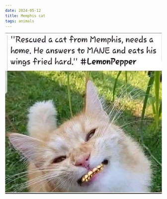 ```yaml
---
date: 2024-05-12
title: Memphis cat
tags: animals
---
```


![paulwall.jpeg](https://raw.githubusercontent.com/muneer78/muneer78.github.io/master/images/paulwall.jpeg)
